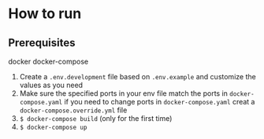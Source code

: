 # How to run
## Prerequisites
docker
docker-compose

 1. Create a `.env.development` file based on `.env.example` and customize the values as you need
 2. Make sure the specified ports in your env file match the ports in `docker-compose.yaml` if you need to change ports in `docker-compose.yaml` creat a `docker-compose.override.yml` file
 3. `$ docker-compose build` (only for the first time)
 4. `$ docker-compose up`
